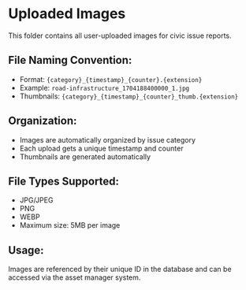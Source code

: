 # Uploaded Images

This folder contains all user-uploaded images for civic issue reports.

## File Naming Convention:
- Format: `{category}_{timestamp}_{counter}.{extension}`
- Example: `road-infrastructure_1704188400000_1.jpg`
- Thumbnails: `{category}_{timestamp}_{counter}_thumb.{extension}`

## Organization:
- Images are automatically organized by issue category
- Each upload gets a unique timestamp and counter
- Thumbnails are generated automatically

## File Types Supported:
- JPG/JPEG
- PNG  
- WEBP
- Maximum size: 5MB per image

## Usage:
Images are referenced by their unique ID in the database and can be accessed via the asset manager system.
